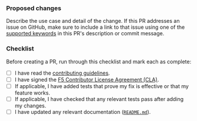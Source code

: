 ### Proposed changes

Describe the use case and detail of the change. If this PR addresses an issue on GitHub, make sure to include a link to that issue using one of the [supported keywords](https://docs.github.com/en/github/managing-your-work-on-github/linking-a-pull-request-to-an-issue) in this PR's description or commit message.

### Checklist

Before creating a PR, run through this checklist and mark each as complete:

- [ ] I have read the [contributing guidelines](/CONTRIBUTING.md).
- [ ] I have signed the [F5 Contributor License Agreement (CLA)](https://github.com/f5/f5-cla/blob/main/docs/f5_cla.md).
- [ ] If applicable, I have added tests that prove my fix is effective or that my feature works.
- [ ] If applicable, I have checked that any relevant tests pass after adding my changes.
- [ ] I have updated any relevant documentation ([`README.md`](/README.md)).
